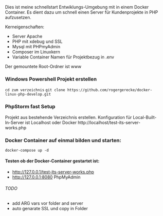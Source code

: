 Dies ist meine schnellstart Entwiklungs-Umgebung mit in einem Docker Container.  Es dient dazu um schnell einen Server für Kundenprojekte in PHP aufzusetzen.

Kerneigenschaften:
- Server Apache
- PHP mit xdebug und SSL
- Mysql mit PHPmyAdmin
- Composer im Linuxkern
- Variable Container Namen für Projektbezug in .env

Der gemountete Root-Ordner ist www

### Windows Powershell Projekt erstellen
`cd zum verzeichnis`
`git clone https://github.com/rogergerecke/docker-linux-php-develop.git`

### PhpStorm fast Setup
Projekt aus bestehende Verzeichnis erstellen.  Konfiguration für Local-Built-In-Server ist Localhost oder Docker
http://localhost/test-its-server-works.php

### Docker Container auf einmal bilden und starten:
`docker-compose up -d`


#### Testen ob der Docker-Container gestartet ist:
- http://127.0.0.1/test-its-server-works.php
- http://127.0.0.1:8080 PhpMyAdmin

###### TODO
- add ARG vars vor folder and server
- auto genarate SSL und copy in Folder